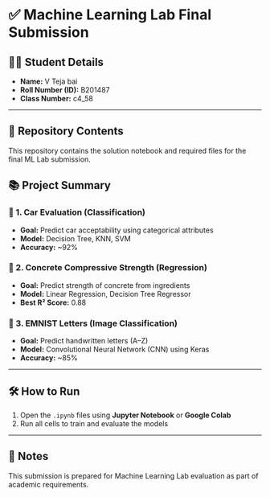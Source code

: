 # ✅ Machine Learning Lab Final Submission

## 👨‍🎓 Student Details

- **Name:** V Teja bai  
- **Roll Number (ID):** B201487  
- **Class Number:** c4_58  

---

## 📁 Repository Contents

This repository contains the solution notebook and required files for the final ML Lab submission.


## 📚 Project Summary

### 🔹 1. Car Evaluation (Classification)
- **Goal:** Predict car acceptability using categorical attributes
- **Model:** Decision Tree, KNN, SVM
- **Accuracy:** ~92%

### 🔹 2. Concrete Compressive Strength (Regression)
- **Goal:** Predict strength of concrete from ingredients
- **Model:** Linear Regression, Decision Tree Regressor
- **Best R² Score:** 0.88

### 🔹 3. EMNIST Letters (Image Classification)
- **Goal:** Predict handwritten letters (A–Z)
- **Model:** Convolutional Neural Network (CNN) using Keras
- **Accuracy:** ~85%

---

## 🛠️ How to Run

1. Open the `.ipynb` files using **Jupyter Notebook** or **Google Colab**
2. Run all cells to train and evaluate the models

---

## 📝 Notes

This submission is prepared for Machine Learning Lab evaluation as part of academic requirements.
